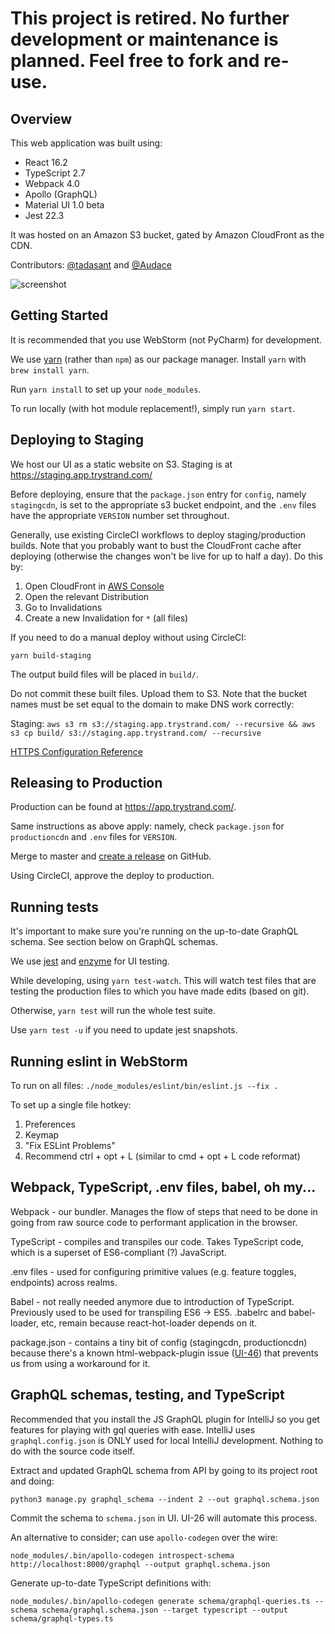 # This project is retired. No further development or maintenance is planned. Feel free to fork and re-use.

## Overview

This web application was built using:
* React 16.2
* TypeScript 2.7
* Webpack 4.0
* Apollo (GraphQL)
* Material UI 1.0 beta
* Jest 22.3

It was hosted on an Amazon S3 bucket, gated by Amazon CloudFront as the CDN.

Contributors: [@tadasant](https://github.com/tadasant) and [@Audace](https://github.com/audace)

![screenshot](https://github.com/StrandHQ/tadasant/blob/master/media/strand-ui.png?raw=true)

## Getting Started

It is recommended that you use WebStorm (not PyCharm) for development.

We use [yarn](https://yarnpkg.com/en/) (rather than `npm`) as our package manager. Install `yarn` with `brew install yarn`.

Run `yarn install` to set up your `node_modules`.

To run locally (with hot module replacement!), simply run `yarn start`.

## Deploying to Staging

We host our UI as a static website on S3. Staging is at https://staging.app.trystrand.com/

Before deploying, ensure that the `package.json` entry for `config`, namely `stagingcdn`, is
set to the appropriate s3 bucket endpoint, and the `.env` files have the appropriate `VERSION` number set throughout.

Generally, use existing CircleCI workflows to deploy staging/production builds. Note that you probably want to bust
the CloudFront cache after deploying (otherwise the changes won't be live for up to half a day). Do this by:
1) Open CloudFront in [AWS Console](https://console.aws.amazon.com/cloudfront) 
2) Open the relevant Distribution
3) Go to Invalidations
4) Create a new Invalidation for `*` (all files)

If you need to do a manual deploy without using CircleCI:

`yarn build-staging`

The output build files will be placed in `build/`.

Do not commit these built files. Upload them to S3. Note that the bucket names must be set equal to the domain to make DNS work correctly:

Staging: `aws s3 rm s3://staging.app.trystrand.com/ --recursive && aws s3 cp build/ s3://staging.app.trystrand.com/ --recursive`

[HTTPS Configuration Reference](https://medium.com/@sbuckpesch/setup-aws-s3-static-website-hosting-using-ssl-acm-34d41d32e394)

## Releasing to Production

Production can be found at  https://app.trystrand.com/.

Same instructions as above apply: namely, check `package.json` for `productioncdn` and `.env` files for `VERSION`.

Merge to master and [create a release](https://help.github.com/articles/creating-releases/) on GitHub.

Using CircleCI, approve the deploy to production.

## Running tests

It's important to make sure you're running on the up-to-date GraphQL schema. See section below on GraphQL schemas.

We use [jest](https://github.com/facebook/jest) and [enzyme](https://github.com/airbnb/enzyme) for UI testing.

While developing, using `yarn test-watch`. This will watch test files that are testing the production files to which you have made edits (based on git).

Otherwise, `yarn test` will run the whole test suite.

Use `yarn test -u` if you need to update jest snapshots.

## Running eslint in WebStorm

To run on all files: `./node_modules/eslint/bin/eslint.js --fix .`

To set up a single file hotkey:
1) Preferences
2) Keymap
3) "Fix ESLint Problems"
4) Recommend ctrl + opt + L (similar to cmd + opt + L code reformat) 

## Webpack, TypeScript, .env files, babel, oh my...

Webpack - our bundler. Manages the flow of steps that need to be done in going from raw source code to performant
application in the browser.

TypeScript - compiles and transpiles our code. Takes TypeScript code, which is a superset of ES6-compliant (?) JavaScript.

.env files - used for configuring primitive values (e.g. feature toggles, endpoints) across realms.

Babel - not really needed anymore due to introduction of TypeScript. Previously used to be used for transpiling ES6 -> ES5.
.babelrc and babel-loader, etc, remain because react-hot-loader depends on it.

package.json - contains a tiny bit of config (stagingcdn, productioncdn) because there's a known html-webpack-plugin
issue ([UI-46](https://solutionloft.atlassian.net/browse/UI-46)) that prevents us from using a workaround for it. 

## GraphQL schemas, testing, and TypeScript

Recommended that you install the JS GraphQL plugin for IntelliJ so you get features for playing with gql queries with ease.
IntelliJ uses `graphql.config.json` is ONLY used for local IntelliJ development. Nothing to do with the source code itself.
 

Extract and updated GraphQL schema from API by going to its project root and doing:

`python3 manage.py graphql_schema --indent 2 --out graphql.schema.json`

Commit the schema to `schema.json` in UI. UI-26 will automate this process.

An alternative to consider; can use `apollo-codegen` over the wire:

`node_modules/.bin/apollo-codegen introspect-schema http://localhost:8000/graphql --output graphql.schema.json`
 
Generate up-to-date TypeScript definitions with:

`node_modules/.bin/apollo-codegen generate schema/graphql-queries.ts --schema schema/graphql.schema.json --target typescript --output schema/graphql-types.ts`
